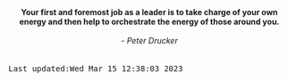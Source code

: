 
<div align="center"><b><span>Your first and foremost job as a leader is to take charge of your own energy and then help to orchestrate the energy of those around you.</span></b><br><br><i> - Peter Drucker</i></div>
<br><br><kbd>Last updated:Wed Mar 15 12:38:03 2023</kbd>